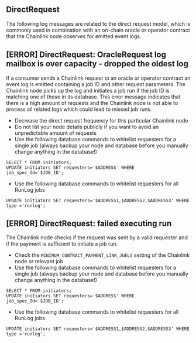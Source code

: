 ## DirectRequest

The following log messages are related to the direct request model, which is commonly used in combination with an on-chain oracle or operator contract that the Chainlink node observes for emitted event logs.

## [ERROR] DirectRequest: OracleRequest log mailbox is over capacity - dropped the oldest log
If a consumer sends a Chainlink request to an oracle or operator contract an event log is emitted containing a job ID and other request parameters. The Chainlink node picks up the log and initiates a job run if the job ID is matching one of those in its database. This error message indicates that there is a high amount of requests and the Chainlink node is not able to process all related logs which could lead to missed job runs.
- Decrease the direct request frequency for this particular Chainlink node
- Do not list your node details publicly if you want to avoid an unpredictable amount of requests
- Use the following database commands to whitelist requesters for a single job (always  backup your node and database before you manually change anything in the database!)
```
SELECT * FROM initiators; 
UPDATE initiators SET requesters='$ADDRESS' WHERE job_spec_Id='$JOB_ID'; 
```
- Use the following database commands to whitelist requesters for all RunLog jobs
```
UPDATE initiators SET requesters='$ADDRESS1,$ADDRESS2,$ADDRESS3' WHERE type ='runlog';
```

## [ERROR] DirectRequest: failed executing run
The Chainlink node checks if the request was sent by a valid requester and if the payment is sufficient to initiate a job run. 
- Check the `MINIMUM_CONTRACT_PAYMENT_LINK_JUELS` setting of the Chainlink node or relevant job
- Use the following database commands to whitelist requesters for a single job (always backup your node and database before you manually change anything in the database!)
```
SELECT * FROM initiators; 
UPDATE initiators SET requesters='$ADDRESS' WHERE job_spec_Id='$JOB_ID'; 
```
- Use the following database commands to whitelist requesters for all RunLog jobs
```
UPDATE initiators SET requesters='$ADDRESS1,$ADDRESS2,$ADDRESS3' WHERE type ='runlog';
```
